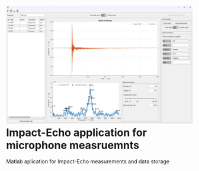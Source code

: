 ![](https://github.com/Rievil/IEApp/blob/main/Ilustration/App_window.png)
Impact-Echo application for microphone measruemnts
=================================================================
Matlab aplication for Impact-Echo measurements and data storage
